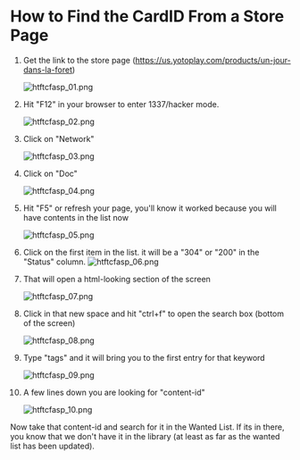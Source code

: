 # How to Find the CardID From a Store Page

1. Get the link to the store page (https://us.yotoplay.com/products/un-jour-dans-la-foret)

	![htftcfasp_01.png](/img/htftcfasp_01.png)
	
2. Hit "F12" in your browser to enter 1337/hacker mode.

	![htftcfasp_02.png](/img/htftcfasp_02.png)
	
3. Click on "Network"

	![htftcfasp_03.png](/img/htftcfasp_03.png)
	
4. Click on "Doc"

	![htftcfasp_04.png](/img/htftcfasp_04.png)
	
5. Hit "F5" or refresh your page, you'll know it worked because you will have contents in the list now

	![htftcfasp_05.png](/img/htftcfasp_05.png)
	
6. Click on the first item in the list. it will be a "304" or "200" in the "Status" column.
	![htftcfasp_06.png](/img/htftcfasp_06.png)
	
7. That will open a html-looking section of the screen

	![htftcfasp_07.png](/img/htftcfasp_07.png)
	
8. Click in that new space and hit "ctrl+f" to open the search box (bottom of the screen)

	![htftcfasp_08.png](/img/htftcfasp_08.png)
	
9. Type "tags" and it will bring you to the first entry for that keyword

	![htftcfasp_09.png](/img/htftcfasp_09.png)
	
10. A few lines down you are looking for "content-id"

	![htftcfasp_10.png](/img/htftcfasp_10.png)

Now take that content-id and search for it in the Wanted List. If its in there, you know that we don't have it in the library (at least as far as the wanted list has been updated).